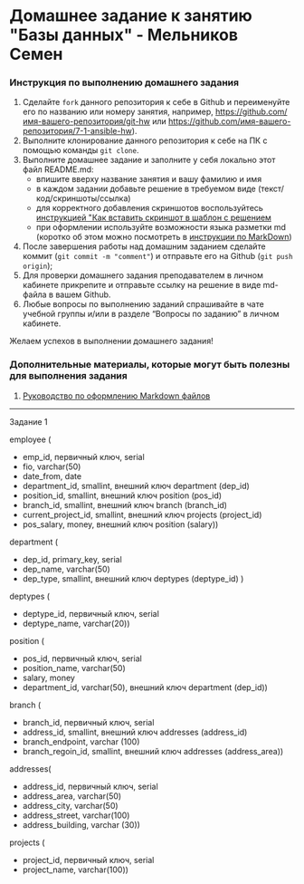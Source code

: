 # Домашнее задание к занятию "Базы данных" - Мельников Семен


### Инструкция по выполнению домашнего задания

   1. Сделайте `fork` данного репозитория к себе в Github и переименуйте его по названию или номеру занятия, например, https://github.com/имя-вашего-репозитория/git-hw или  https://github.com/имя-вашего-репозитория/7-1-ansible-hw).
   2. Выполните клонирование данного репозитория к себе на ПК с помощью команды `git clone`.
   3. Выполните домашнее задание и заполните у себя локально этот файл README.md:
      - впишите вверху название занятия и вашу фамилию и имя
      - в каждом задании добавьте решение в требуемом виде (текст/код/скриншоты/ссылка)
      - для корректного добавления скриншотов воспользуйтесь [инструкцией "Как вставить скриншот в шаблон с решением](https://github.com/netology-code/sys-pattern-homework/blob/main/screen-instruction.md)
      - при оформлении используйте возможности языка разметки md (коротко об этом можно посмотреть в [инструкции  по MarkDown](https://github.com/netology-code/sys-pattern-homework/blob/main/md-instruction.md))
   4. После завершения работы над домашним заданием сделайте коммит (`git commit -m "comment"`) и отправьте его на Github (`git push origin`);
   5. Для проверки домашнего задания преподавателем в личном кабинете прикрепите и отправьте ссылку на решение в виде md-файла в вашем Github.
   6. Любые вопросы по выполнению заданий спрашивайте в чате учебной группы и/или в разделе “Вопросы по заданию” в личном кабинете.
   
Желаем успехов в выполнении домашнего задания!
   
### Дополнительные материалы, которые могут быть полезны для выполнения задания

1. [Руководство по оформлению Markdown файлов](https://gist.github.com/Jekins/2bf2d0638163f1294637#Code)

---

 Задание 1


employee ( 
* emp_id, первичный ключ, serial
* fio, varchar(50)
* date_from, date
* department_id, smallint, внешний ключ department (dep_id)
* position_id, smallint, внешний ключ position (pos_id)
* branch_id, smallint, внешний ключ branch (branch_id)
* current_project_id, smallint, внешний ключ projects (project_id)
* pos_salary, money, внешний ключ position (salary))

 department (
* dep_id, primary_key, serial
* dep_name, varchar(50)
* dep_type, smallint, внешний ключ deptypes (deptype_id) )

deptypes (
* deptype_id, первичный ключ, serial
* deptype_name, varchar(20))

position (
* pos_id, первичный ключ, serial
* position_name, varchar(50)
* salary, money
* department_id, varchar(50), внешний ключ department (dep_id)) 

branch (
* branch_id, первичный ключ, serial
* address_id, smallint, внешний ключ addresses (address_id)
* branch_endpoint, varchar (100)
* branch_regoin_id, smallint, внешний ключ addresses (address_area))

addresses(
* address_id, первичный ключ, serial
* address_area, varchar(50)
* address_city, varchar(50)
* address_street, varchar(100)
* address_building, varchar (30))

projects (
* project_id, первичный ключ, serial
* project_name, varchar(100))
